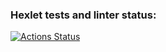 ### Hexlet tests and linter status:
[![Actions Status](https://github.com/streltsov95/java-project-72/actions/workflows/hexlet-check.yml/badge.svg)](https://github.com/streltsov95/java-project-72/actions)